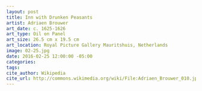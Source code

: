```yaml
---
layout: post
title: Inn with Drunken Peasants
artist: Adriaen Brouwer
art_date: c. 1625-1626
art_type: Oil on Panel
art_size: 26.5 cm x 19.5 cm
art_location: Royal Picture Gallery Mauritshuis, Netherlands
image: 02-25.jpg
date: 2016-02-25 12:00:00 -05:00
categories:
tags:
cite_author: Wikipedia
cite_url: http://commons.wikimedia.org/wiki/File:Adriaen_Brouwer_010.jpg
---
```

